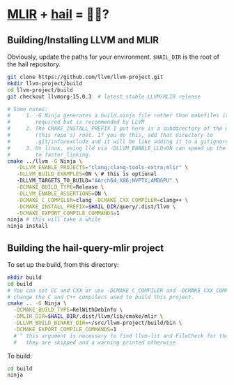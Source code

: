 # [MLIR](https://mlir.llvm.org) + [hail](https://hail.is) = 🚀🧬?

## Building/Installing LLVM and MLIR
Obviously, update the paths for your environment. `$HAIL_DIR` is the root of the
hail repository.

```sh
git clone https://github.com/llvm/llvm-project.git
mkdir llvm-project/build
cd llvm-project/build
git checkout llvmorg-15.0.3  # latest stable LLVM/MLIR release

# Some notes:
#     1. -G Ninja generates a build.ninja file rather than makefiles it's not
#        required but is recommended by LLVM
#     2. The CMAKE_INSTALL_PREFIX I put here is a subdirectory of the mlir-hail
#        (this repo's) root. If you do this, add that directory to
#        .git/info/exclude and it will be like adding it to a gitignore
#     3. On linux, using lld via -DLLVM_ENABLE_LLD=ON can speed up the build due
#        to faster linking.
cmake ../llvm -G Ninja \
   -DLLVM_ENABLE_PROJECTS="clang;clang-tools-extra;mlir" \
   -DLLVM_BUILD_EXAMPLES=ON \ # this is optional
   -DLLVM_TARGETS_TO_BUILD="AArch64;X86;NVPTX;AMDGPU" \
   -DCMAKE_BUILD_TYPE=Release \
   -DLLVM_ENABLE_ASSERTIONS=ON \
   -DCMAKE_C_COMPILER=clang -DCMAKE_CXX_COMPILER=clang++ \
   -DCMAKE_INSTALL_PREFIX=$HAIL_DIR/query/.dist/llvm \
   -DCMAKE_EXPORT_COMPILE_COMMANDS=1
ninja # this will take a while
ninja install
```

## Building the hail-query-mlir project

To set up the build, from this directory:

```sh
mkdir build
cd build
# You can set CC and CXX or use -DCMAKE_C_COMPILER and -DCMAKE_CXX_COMPILER to
# change the C and C++ compilers used to build this project.
cmake .. -G Ninja \
  -DCMAKE_BUILD_TYPE=RelWithDebInfo \
  -DMLIR_DIR=$HAIL_DIR/.dist/llvm/lib/cmake/mlir \
  -DLLVM_BUILD_BINARY_DIR=~/src/llvm-project/build/bin \
  -DCMAKE_EXPORT_COMPILE_COMMANDS=1
  # ^ this argument is necessary to find llvm-lit and FileCheck for the tests
  #   they are skipped and a warning printed otherwise
```

To build:
```sh
cd build
ninja
```
